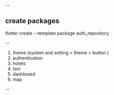 -- 

## create packages
flutter create --template package auth_repository

-- 



1. theme (system and setting > theme > button )
2. authentication
3. hotels
4. taxi
5. dashboard
6. map


--